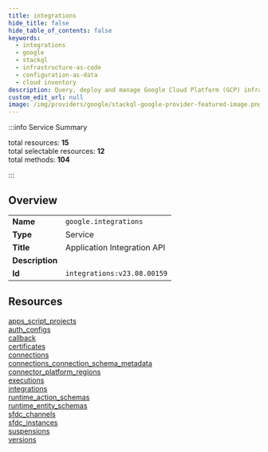 ```yaml
---
title: integrations
hide_title: false
hide_table_of_contents: false
keywords:
  - integrations
  - google
  - stackql
  - infrastructure-as-code
  - configuration-as-data
  - cloud inventory
description: Query, deploy and manage Google Cloud Platform (GCP) infrastructure and resources using SQL
custom_edit_url: null
image: /img/providers/google/stackql-google-provider-featured-image.png
---
```

  
    
:::info Service Summary

<div class="row">
<div class="providerDocColumn">
<span>total resources:&nbsp;<b>15</b></span><br />
<span>total selectable resources:&nbsp;<b>12</b></span><br />
<span>total methods:&nbsp;<b>104</b></span><br />
</div>
</div>

:::

## Overview
<table><tbody>
<tr><td><b>Name</b></td><td><code>google.integrations</code></td></tr>
<tr><td><b>Type</b></td><td>Service</td></tr>
<tr><td><b>Title</b></td><td>Application Integration API</td></tr>
<tr><td><b>Description</b></td><td></td></tr>
<tr><td><b>Id</b></td><td><code>integrations:v23.08.00159</code></td></tr>
</tbody></table>

## Resources
<div class="row">
<div class="providerDocColumn">
<a href="/providers/google/integrations/apps_script_projects/">apps_script_projects</a><br />
<a href="/providers/google/integrations/auth_configs/">auth_configs</a><br />
<a href="/providers/google/integrations/callback/">callback</a><br />
<a href="/providers/google/integrations/certificates/">certificates</a><br />
<a href="/providers/google/integrations/connections/">connections</a><br />
<a href="/providers/google/integrations/connections_connection_schema_metadata/">connections_connection_schema_metadata</a><br />
<a href="/providers/google/integrations/connector_platform_regions/">connector_platform_regions</a><br />
<a href="/providers/google/integrations/executions/">executions</a><br />
</div>
<div class="providerDocColumn">
<a href="/providers/google/integrations/integrations/">integrations</a><br />
<a href="/providers/google/integrations/runtime_action_schemas/">runtime_action_schemas</a><br />
<a href="/providers/google/integrations/runtime_entity_schemas/">runtime_entity_schemas</a><br />
<a href="/providers/google/integrations/sfdc_channels/">sfdc_channels</a><br />
<a href="/providers/google/integrations/sfdc_instances/">sfdc_instances</a><br />
<a href="/providers/google/integrations/suspensions/">suspensions</a><br />
<a href="/providers/google/integrations/versions/">versions</a><br />
</div>
</div>
